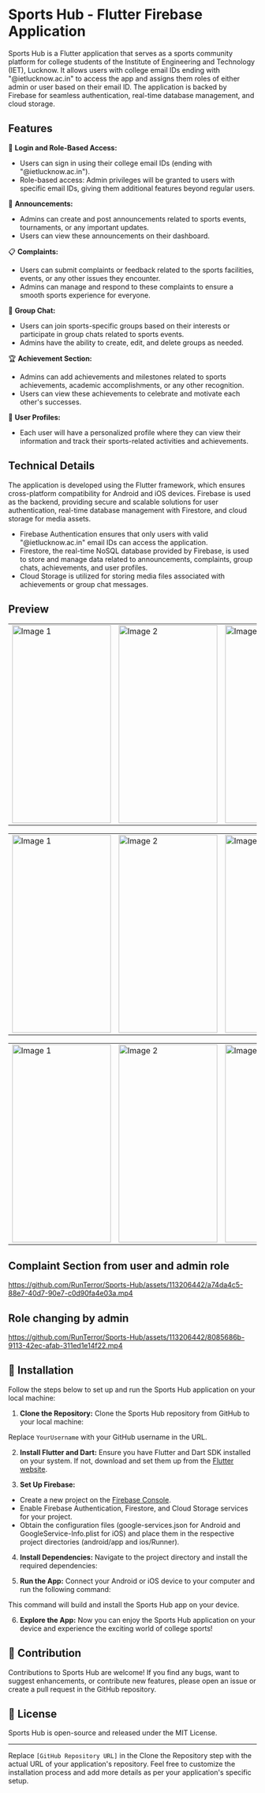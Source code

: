 # Sports Hub - Flutter Firebase Application

Sports Hub is a Flutter application that serves as a sports community platform for college students of the Institute of Engineering and Technology (IET), Lucknow. It allows users with college email IDs ending with "@ietlucknow.ac.in" to access the app and assigns them roles of either admin or user based on their email ID. The application is backed by Firebase for seamless authentication, real-time database management, and cloud storage.

## Features

🔐 **Login and Role-Based Access:**
- Users can sign in using their college email IDs (ending with "@ietlucknow.ac.in").
- Role-based access: Admin privileges will be granted to users with specific email IDs, giving them additional features beyond regular users.

📢 **Announcements:**
- Admins can create and post announcements related to sports events, tournaments, or any important updates.
- Users can view these announcements on their dashboard.

📋 **Complaints:**
- Users can submit complaints or feedback related to the sports facilities, events, or any other issues they encounter.
- Admins can manage and respond to these complaints to ensure a smooth sports experience for everyone.

💬 **Group Chat:**
- Users can join sports-specific groups based on their interests or participate in group chats related to sports events.
- Admins have the ability to create, edit, and delete groups as needed.

🏆 **Achievement Section:**
- Admins can add achievements and milestones related to sports achievements, academic accomplishments, or any other recognition.
- Users can view these achievements to celebrate and motivate each other's successes.

👤 **User Profiles:**
- Each user will have a personalized profile where they can view their information and track their sports-related activities and achievements.

## Technical Details

The application is developed using the Flutter framework, which ensures cross-platform compatibility for Android and iOS devices. Firebase is used as the backend, providing secure and scalable solutions for user authentication, real-time database management with Firestore, and cloud storage for media assets.

- Firebase Authentication ensures that only users with valid "@ietlucknow.ac.in" email IDs can access the application.
- Firestore, the real-time NoSQL database provided by Firebase, is used to store and manage data related to announcements, complaints, group chats, achievements, and user profiles.
- Cloud Storage is utilized for storing media files associated with achievements or group chat messages.


## Preview


<table>
  <tr>
    <td>
      <img src="https://github.com/RunTerror/Sports-Hub/assets/113206442/d95111d8-6a00-4212-9cc0-2dd9fa38646d" alt="Image 1"width="200" height="400">
    </td>
    <td>
      <img src="https://github.com/RunTerror/Sports-Hub/assets/113206442/6cd3cbf1-3988-40d4-bffd-4260cdd3c5f4" alt="Image 2"width="200" height="400">
    </td>
    <td>
      <img src="https://github.com/RunTerror/Sports-Hub/assets/113206442/e8697819-147c-433e-b4d0-c2f07555786f" alt="Image 3"width="200" height="400">
    </td>
    <td>
      <img src="https://github.com/RunTerror/Sports-Hub/assets/113206442/4f8373c0-26b3-4fc2-b405-3e3d38c32958" alt="Image 4"width="200" height="400">
    </td>
  </tr>
</table>


<table>
  <tr>
    <td>
      <img src="https://github.com/RunTerror/Sports-Hub/assets/113206442/e1e4c405-95df-4d7b-bc0e-7a636eb479b5" alt="Image 1"width="200" height="400">
    </td>
    <td>
      <img src="https://github.com/RunTerror/Sports-Hub/assets/113206442/64bdb3cd-2156-41db-a35d-a30b901a711a" alt="Image 2"width="200" height="400">
    </td>
    <td>
      <img src="https://github.com/RunTerror/Sports-Hub/assets/113206442/25240546-c268-4e38-aed7-b6ea394ff2b5" alt="Image 3"width="200" height="400">
    </td>
    <td>
      <img src="https://github.com/RunTerror/Sports-Hub/assets/113206442/4f8373c0-26b3-4fc2-b405-3e3d38c32958" alt="Image 4"width="200" height="400">
    </td>
  </tr>
</table>




<table>
  <tr>
    <td>
      <img src="https://github.com/RunTerror/Sports-Hub/assets/113206442/bf13c139-70a3-40c0-b9d4-8df38c98ff00" alt="Image 1"width="200" height="400">
    </td>
    <td>
      <img src="https://github.com/RunTerror/Sports-Hub/assets/113206442/7b28030a-8390-4a09-b2f3-d6e53cca29da" alt="Image 2"width="200" height="400">
    </td>
    <td>
      <img src="https://github.com/RunTerror/Sports-Hub/assets/113206442/32b38d8e-618b-4efa-830d-4c05730410b6" alt="Image 3"width="200" height="400">
    </td>
    <td>
      <img src="https://github.com/RunTerror/Sports-Hub/assets/113206442/0ae1789e-304e-4cbd-9e9e-7a4de0225ddc" alt="Image 4"width="200" height="400">
    </td>
  </tr>
</table>

## Complaint Section from user and admin role
https://github.com/RunTerror/Sports-Hub/assets/113206442/a74da4c5-88e7-40d7-90e7-c0d90fa4e03a.mp4


## Role changing by admin 
https://github.com/RunTerror/Sports-Hub/assets/113206442/8085686b-9113-42ec-afab-311ed1e14f22.mp4












## 📲 Installation


Follow the steps below to set up and run the Sports Hub application on your local machine:

1. **Clone the Repository:**
   Clone the Sports Hub repository from GitHub to your local machine:


Replace `YourUsername` with your GitHub username in the URL.

2. **Install Flutter and Dart:**
Ensure you have Flutter and Dart SDK installed on your system. If not, download and set them up from the [Flutter website](https://flutter.dev/docs/get-started/install).

3. **Set Up Firebase:**
- Create a new project on the [Firebase Console](https://console.firebase.google.com/).
- Enable Firebase Authentication, Firestore, and Cloud Storage services for your project.
- Obtain the configuration files (google-services.json for Android and GoogleService-Info.plist for iOS) and place them in the respective project directories (android/app and ios/Runner).

4. **Install Dependencies:**
Navigate to the project directory and install the required dependencies:


5. **Run the App:**
Connect your Android or iOS device to your computer and run the following command:


This command will build and install the Sports Hub app on your device.

6. **Explore the App:**
Now you can enjoy the Sports Hub application on your device and experience the exciting world of college sports!

## 🤝 Contribution

Contributions to Sports Hub are welcome! If you find any bugs, want to suggest enhancements, or contribute new features, please open an issue or create a pull request in the GitHub repository.

## 📜 License

Sports Hub is open-source and released under the MIT License.

---
Replace `[GitHub Repository URL]` in the Clone the Repository step with the actual URL of your application's repository. Feel free to customize the installation process and add more details as per your application's specific setup.

